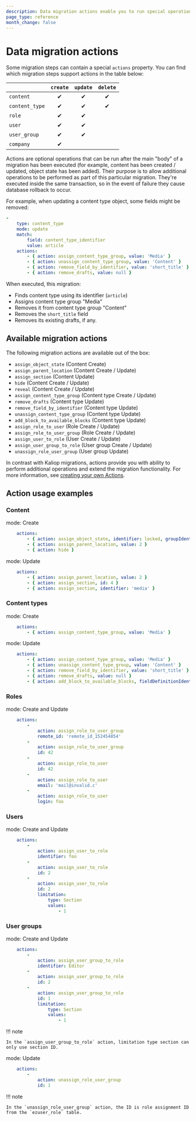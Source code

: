 ```yaml
---
description: Data migration actions enable you to run special operations while executing data migrations, such as assigning roles, sections, Objects states, and more.
page_type: reference
month_change: false
---
```


# Data migration actions

Some migration steps can contain a special `actions` property.
You can find which migration steps support actions in the table below:

|| `create`       |`update`|`delete`|
|----------------|:---:|:---:|:---:|
| `content`      |&#10004;|&#10004;|&#10004;|
| `content_type` |&#10004;|&#10004;|&#10004;|
| `role`         |&#10004;|&#10004;||
| `user`         |&#10004;|&#10004;||
| `user_group`   |&#10004;|&#10004;||
| `company`      |&#10004;|||

Actions are optional operations that can be run after the main "body" of a migration has been executed (for example, content has been created / updated, object state has been added).
Their purpose is to allow additional operations to be performed as part of this particular migration.
They're executed inside the same transaction, so in the event of failure they cause database rollback to occur.

For example, when updating a content type object, some fields might be removed:

``` yaml
-
    type: content_type
    mode: update
    match:
        field: content_type_identifier
        value: article
    actions:
        - { action: assign_content_type_group, value: 'Media' }
        - { action: unassign_content_type_group, value: 'Content' }
        - { action: remove_field_by_identifier, value: 'short_title' }
        - { action: remove_drafts, value: null }
```

When executed, this migration:

- Finds content type using its identifier (`article`)
- Assigns content type group "Media"
- Removes it from content type group "Content"
- Removes the `short_title` field
- Removes its existing drafts, if any.

## Available migration actions

The following migration actions are available out of the box:

- `assign_object_state` (Content Create)
- `assign_parent_location` (Content Create / Update)
- `assign_section` (Content Update)
- `hide` (Content Create / Update)
- `reveal` (Content Create / Update)
- `assign_content_type_group` (Content type Create / Update)
- `remove_drafts` (Content type Update)
- `remove_field_by_identifier` (Content type Update)
- `unassign_content_type_group` (Content type Update)
- `add_block_to_available_blocks` (Content type Update)
- `assign_role_to_user` (Role Create / Update)
- `assign_role_to_user_group` (Role Create / Update)
- `assign_user_to_role` (User Create / Update)
- `assign_user_group_to_role` (User group Create / Update)
- `unassign_role_user_group` (User group Update)

In contrast with Kaliop migrations, actions provide you with ability to perform additional operations and extend the migration functionality.
For more information, see [creating your own Actions](create_data_migration_action.md).

## Action usage examples

### Content

mode: Create
``` yaml
    actions:
        - { action: assign_object_state, identifier: locked, groupIdentifier: ez_lock }
        - { action: assign_parent_location, value: 2 }
        - { action: hide }
```

mode: Update
``` yaml
    actions:
        - { action: assign_parent_location, value: 2 }
        - { action: assign_section, id: 4 }
        - { action: assign_section, identifier: 'media' }
```

### Content types

mode: Create
``` yaml
    actions:
        - { action: assign_content_type_group, value: 'Media' }
```

mode: Update
``` yaml
    actions:
        - { action: assign_content_type_group, value: 'Media' }
        - { action: unassign_content_type_group, value: 'Content' }
        - { action: remove_field_by_identifier, value: 'short_title' }
        - { action: remove_drafts, value: null }
        - { action: add_block_to_available_blocks, fieldDefinitionIdentifier: 'page', blocks: ['event'] }
```

### Roles

mode: Create and Update
``` yaml
    actions:
        -
            action: assign_role_to_user_group
            remote_id: 'remote_id_152454854'
        -
            action: assign_role_to_user_group
            id: 42
        -
            action: assign_role_to_user
            id: 42
        -
            action: assign_role_to_user
            email: 'mail@invalid.c'
        -
            action: assign_role_to_user
            login: foo
```

### Users

mode: Create and Update
``` yaml
    actions:
        -
            action: assign_user_to_role
            identifier: foo
        -
            action: assign_user_to_role
            id: 2
        -
            action: assign_user_to_role
            id: 2
            limitation:
                type: Section
                values:
                    - 1
```

### User groups

mode: Create and Update
``` yaml
    actions:
        -
            action: assign_user_group_to_role
            identifier: Editor
        -
            action: assign_user_group_to_role
            id: 2
        -
            action: assign_user_group_to_role
            id: 1
            limitation:
                type: Section
                values:
                    - 1
```

!!! note

    In the `assign_user_group_to_role` action, limitation type section can only use section ID.

mode: Update
``` yaml
    actions:
        -
            action: unassign_role_user_group
            id: 1
```

!!! note

    In the `unassign_role_user_group` action, the ID is role assignment ID from the `ezuser_role` table.
